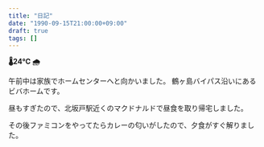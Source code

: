 ```yaml
---
title: "日記"
date: "1990-09-15T21:00:00+09:00"
draft: true
tags: []
---
```


__🌡24℃ 🌧__

午前中は家族でホームセンターへと向かいました。
鶴ヶ島バイパス沿いにあるビバホームです。

昼もすぎたので、北坂戸駅近くのマクドナルドで昼食を取り帰宅しました。

その後ファミコンをやってたらカレーの匂いがしたので、夕食がすぐ解りました。
